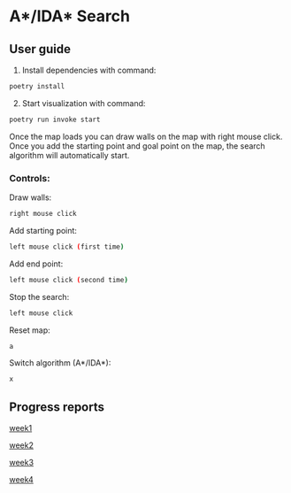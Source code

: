 # A*/IDA* Search 
## User guide
1. Install dependencies with command:
```bash 
poetry install
```
2. Start visualization with command:
```bash 
poetry run invoke start
```
Once the map loads you can draw walls on the map with right mouse click. Once you add the starting point and goal point on the map, the search algorithm will automatically start.
### Controls:
Draw walls:
```bash 
right mouse click
```
Add starting point:
```bash 
left mouse click (first time)
```
Add end point:
```bash 
left mouse click (second time)
```
Stop the search:
```bash 
left mouse click
```
Reset  map:
```bash 
a
```
Switch algorithm (A*/IDA*):
```bash 
x
```

## Progress reports
[week1](https://github.com/AlTu774/Tiralabra/blob/main/documentation/week1%20report.md)

[week2](https://github.com/AlTu774/Tiralabra/blob/main/documentation/week2%20report.md)

[week3](https://github.com/AlTu774/Tiralabra/blob/main/documentation/week3%20report.md)

[week4](https://github.com/AlTu774/Tiralabra/blob/main/documentation/week4%20report.md)
